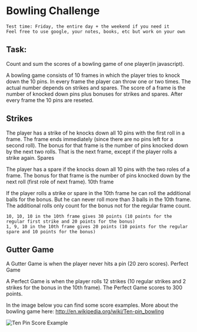
Bowling Challenge
=================

    Test time: Friday, the entire day + the weekend if you need it
    Feel free to use google, your notes, books, etc but work on your own

Task: 
-----

Count and sum the scores of a bowling game of one player(in javascript).

A bowling game consists of 10 frames in which the player tries to knock down the 10 pins. In every frame the player can throw one or two times. The actual number depends on strikes and spares. The score of a frame is the number of knocked down pins plus bonuses for strikes and spares. After every frame the 10 pins are reseted.

## Strikes


The player has a strike of he knocks down all 10 pins with the first roll in a frame. The frame ends immediately (since there are no pins left for a second roll). The bonus for that frame is the number of pins knocked down by the next two rolls. That is the next frame, except if the player rolls a strike again.
Spares

The player has a spare if the knocks down all 10 pins with the two roles of a frame. The bonus for that frame is the number of pins knocked down by the next roll (first role of next frame).
10th frame

If the player rolls a strike or spare in the 10th frame he can roll the additional balls for the bonus. But he can never roll more than 3 balls in the 10th frame. The additional rolls only count for the bonus not for the regular frame count.

    10, 10, 10 in the 10th frame gives 30 points (10 points for the regular first strike and 20 points for the bonus)
    1, 9, 10 in the 10th frame gives 20 points (10 points for the regular spare and 10 points for the bonus)

## Gutter Game

A Gutter Game is when the player never hits a pin (20 zero scores).
Perfect Game

A Perfect Game is when the player rolls 12 strikes (10 regular strikes and 2 strikes for the bonus in the 10th frame). The Perfect Game scores to 300 points.

In the image below you can find some score examples.
More about the bowling game here: http://en.wikipedia.org/wiki/Ten-pin_bowling

![Ten Pin Score Example](../../../images/example_ten_pin_scoring.png)
